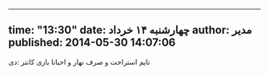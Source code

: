 ----------
time: "13:30"
date: چهارشنبه ۱۴ خرداد
author: مدیر
published: 2014-05-30 14:07:06
----------
تایم استراحت و صرف نهار و احیانا بازی کانتر :دی 
